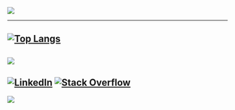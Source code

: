 ![](https://github-readme-streak-stats.herokuapp.com/?user=paravkaushal&theme=swift&hide_border=false)<br/>
<!-- ![](https://github-readme-stats-sigma-five.vercel.app/api?username=paravkaushal&theme=blue-green&hide_border=false&include_all_commits=true&count_private=true)<br/>
-->
---
[![Top Langs](https://github-readme-stats.vercel.app/api/top-langs/?username=paravkaushal&layout=compact&show_icons=true&theme=swift)](https://github.com/paravkaushal/)
---
![](https://quotes-github-readme.vercel.app/api?type=horizontal&theme=nord)
---
[![LinkedIn](https://img.shields.io/badge/LinkedIn-%230077B5.svg?logo=linkedin&logoColor=white)](https://linkedin.com/in/paravkaushal) [![Stack Overflow](https://img.shields.io/badge/-Stackoverflow-FE7A16?logo=stack-overflow&logoColor=white)](https://stackoverflow.com/users/9857409) 
---
![](https://komarev.com/ghpvc/?username=paravkaushal)
